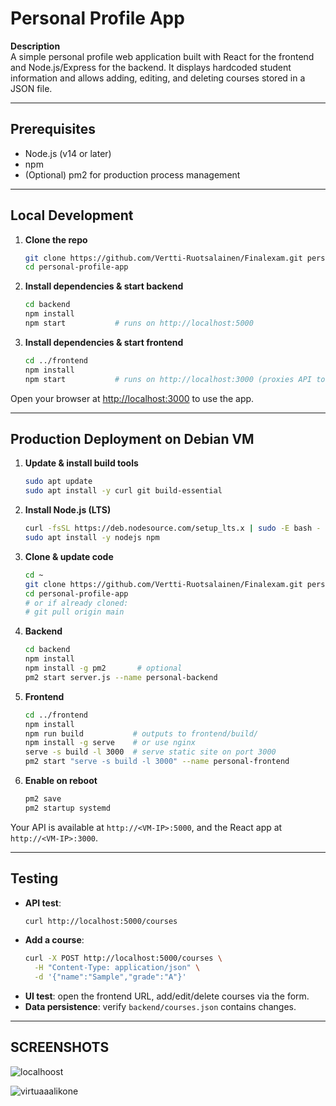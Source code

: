 # Personal Profile App

**Description**  
A simple personal profile web application built with React for the frontend and Node.js/Express for the backend. It displays hardcoded student information and allows adding, editing, and deleting courses stored in a JSON file.

---

## Prerequisites

- Node.js (v14 or later)
- npm
- (Optional) pm2 for production process management

---

## Local Development

1. **Clone the repo**
   ```bash
   git clone https://github.com/Vertti-Ruotsalainen/Finalexam.git personal-profile-app
   cd personal-profile-app
   ```

2. **Install dependencies & start backend**
   ```bash
   cd backend
   npm install
   npm start           # runs on http://localhost:5000
   ```

3. **Install dependencies & start frontend**
   ```bash
   cd ../frontend
   npm install
   npm start           # runs on http://localhost:3000 (proxies API to port 5000)
   ```

Open your browser at [http://localhost:3000](http://localhost:3000) to use the app.

---

## Production Deployment on Debian VM

1. **Update & install build tools**
   ```bash
   sudo apt update
   sudo apt install -y curl git build-essential
   ```

2. **Install Node.js (LTS)**
   ```bash
   curl -fsSL https://deb.nodesource.com/setup_lts.x | sudo -E bash -
   sudo apt install -y nodejs npm
   ```

3. **Clone & update code**
   ```bash
   cd ~
   git clone https://github.com/Vertti-Ruotsalainen/Finalexam.git personal-profile-app
   cd personal-profile-app
   # or if already cloned:
   # git pull origin main
   ```

4. **Backend**
   ```bash
   cd backend
   npm install
   npm install -g pm2       # optional
   pm2 start server.js --name personal-backend
   ```

5. **Frontend**
   ```bash
   cd ../frontend
   npm install
   npm run build           # outputs to frontend/build/
   npm install -g serve    # or use nginx
   serve -s build -l 3000  # serve static site on port 3000
   pm2 start "serve -s build -l 3000" --name personal-frontend
   ```

6. **Enable on reboot**
   ```bash
   pm2 save
   pm2 startup systemd
   ```

Your API is available at `http://<VM-IP>:5000`, and the React app at `http://<VM-IP>:3000`.

---

## Testing

- **API test**:
  ```bash
  curl http://localhost:5000/courses
  ```
- **Add a course**:
  ```bash
  curl -X POST http://localhost:5000/courses \
    -H "Content-Type: application/json" \
    -d '{"name":"Sample","grade":"A"}'
  ```
- **UI test**: open the frontend URL, add/edit/delete courses via the form.  
- **Data persistence**: verify `backend/courses.json` contains changes.

---


## SCREENSHOTS
![localhoost](https://github.com/user-attachments/assets/35ab189e-9d2b-43da-b9f7-2468151c78c3)

![virtuaaalikone](https://github.com/user-attachments/assets/8a89632b-6adc-474a-8246-eaff3a443801)





